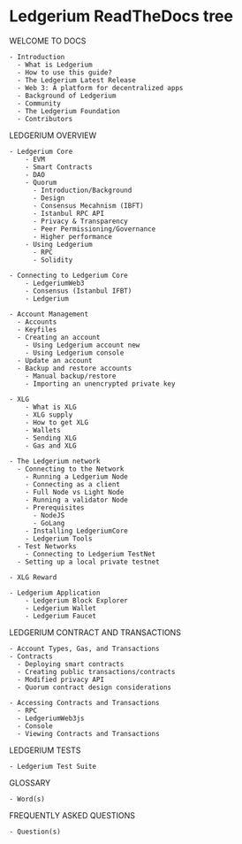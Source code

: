 # Ledgerium ReadTheDocs tree

WELCOME TO DOCS

    - Introduction
      - What is Ledgerium
      - How to use this guide?
      - The Ledgerium Latest Release
      - Web 3: A platform for decentralized apps
      - Background of Ledgerium
      - Community
      - The Ledgerium Foundation
      - Contributors

LEDGERIUM OVERVIEW

    - Ledgerium Core
        - EVM
        - Smart Contracts
        - DAO
        - Quorum
          - Introduction/Background
          - Design
          - Consensus Mecahnism (IBFT)
          - Istanbul RPC API
          - Privacy & Transparency
          - Peer Permissioning/Governance
          - Higher performance
        - Using Ledgerium
          - RPC
          - Solidity

    - Connecting to Ledgerium Core
        - LedgeriumWeb3
        - Consensus (Istanbul IFBT)
        - Ledgerium 

    - Account Management
      - Accounts
      - Keyfiles
      - Creating an account
        - Using Ledgerium account new
        - Using Ledgerium console
      - Update an account
      - Backup and restore accounts
        - Manual backup/restore
        - Importing an unencrypted private key

    - XLG        
        - What is XLG
        - XLG supply
        - How to get XLG
        - Wallets
        - Sending XLG
        - Gas and XLG

    - The Ledgerium network
      - Connecting to the Network
        - Running a Ledgerium Node
        - Connecting as a client
        - Full Node vs Light Node
        - Running a validator Node
        - Prerequisites
          - NodeJS
          - GoLang 
        - Installing LedgeriumCore
        - Ledgerium Tools
      - Test Networks
        - Connecting to Ledgerium TestNet
      - Setting up a local private testnet
        
    - XLG Reward
        
    - Ledgerium Application
        - Ledgerium Block Explorer
        - Ledgerium Wallet
        - Ledgerium Faucet

LEDGERIUM CONTRACT AND TRANSACTIONS

    - Account Types, Gas, and Transactions
    - Contracts
      - Deploying smart contracts
      - Creating public transactions/contracts
      - Modified privacy API
      - Quorum contract design considerations
    
    - Accessing Contracts and Transactions
      - RPC
      - LedgeriumWeb3js
      - Console
      - Viewing Contracts and Transactions
    
LEDGERIUM TESTS

    - Ledgerium Test Suite

GLOSSARY

    - Word(s)

FREQUENTLY ASKED QUESTIONS

    - Question(s)
